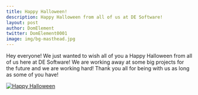 ```yaml
---
title: Happy Halloween!
description: Happy Halloween from all of us at DE Software!
layout: post
author: DomElement
twitter: DomElement0001
image: img/bg-masthead.jpg
---
```

Hey everyone! We just wanted to wish all of you a Happy Halloween from all of us here at DE Software! We are working away at some big projects for the future and we are working hard! Thank you all for being with us as long as some of you have!

[![Happy Halloween](https://vgy.me/iy1LQk.png)](https://discord.gg/RPRPeCe)
